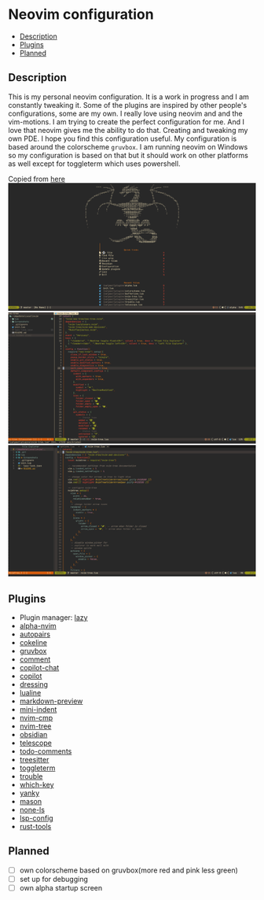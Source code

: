 # Neovim configuration

- [Description](#description)
- [Plugins](#plugins)
- [Planned](#planned)

## Description
This is my personal neovim configuration. It is a work in progress and I am constantly tweaking it.
Some of the plugins are inspired by other people's configurations, some are my own.
I really love using neovim and and the vim-motions. I am trying to create the perfect configuration for me.
And I love that neovim gives me the ability to do that. Creating and tweaking my own PDE.
I hope you find this configuration useful.
My configuration is based around the colorscheme `gruvbox`. 
I am running neovim on Windows so my configuration is based on that but it should work on other platforms as well except for toggleterm which uses powershell.


Copied from [here](https://github.com/Magi3r/nvim/blob/1da6ca8ab79babf1d9e92c708b0137e16ab6be6f/lua/plugins/alpha-nvim.lua)
![alpha](./Screenshots/alpha.png)
![editor](./Screenshots/editor2.png)
![editor](./Screenshots/editor1.png)

## Plugins
- Plugin manager: [lazy](https://github.com/folke/lazy.nvim)
- [alpha-nvim](https://github.com/goolord/alpha-nvim)
- [autopairs](https://github.com/windwp/nvim-autopairs)
- [cokeline](https://github.com/willothy/nvim-cokeline)
- [gruvbox](https://github.com/ellisonleao/gruvbox.nvim)
- [comment](https://github.com/numToStr/Comment.nvim)
- [copilot-chat](https://github.com/CopilotC-Nvim/CopilotChat.nvim)
- [copilot](https://github.com/github/copilot.vim)
- [dressing](https://github.com/stevearc/dressing.nvim)
- [lualine](https://github.com/nvim-lualine/lualine.nvim)
- [markdown-preview](https://github.com/iamcco/markdown-preview.nvim)
- [mini-indent](https://github.com/echasnovski/mini.indentscope)
- [nvim-cmp](https://github.com/hrsh7th/nvim-cmp)
- [nvim-tree](https://github.com/nvim-tree/nvim-tree.lua)
- [obsidian](https://github.com/nvim-tree/nvim-tree.lua)
- [telescope](https://github.com/nvim-telescope/telescope.nvim)
- [todo-comments](https://github.com/folke/todo-comments.nvim)
- [treesitter](https://github.com/nvim-telescope/telescope.nvim)
- [toggleterm](https://github.com/akinsho/toggleterm.nvim)
- [trouble](https://github.com/folke/trouble.nvim)
- [which-key](https://github.com/folke/which-key.nvim)
- [yanky](https://github.com/gbprod/yanky.nvim)
- [mason](https://github.com/williamboman/mason.nvim)
- [none-ls](https://github.com/nvimtools/none-ls.nvim)
- [lsp-config](https://github.com/neovim/nvim-lspconfig)
- [rust-tools](https://github.com/simrat39/rust-tools.nvim)

## Planned
- [ ] own colorscheme based on gruvbox(more red and pink less green)
- [ ] set up for debugging
- [ ] own alpha startup screen
